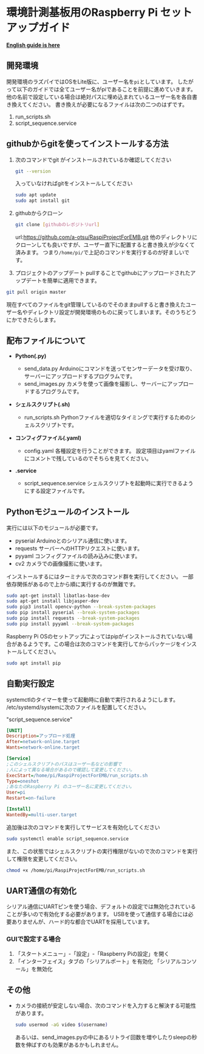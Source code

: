 # 環境計測基板用のRaspberry Pi セットアップガイド
**[English guide is here](readme-en.md)**

## 開発環境
開発環境のラズパイではOSをLite版に、ユーザー名を`pi`としています。
したがって以下のガイドでは全てユーザー名がpiであることを前提に進めていきます。
他の名前で設定している場合は絶対パスに埋め込まれているユーザー名を各自書き換えてください。
書き換えが必要になるファイルは次の二つのはずです。
1. run_scripts.sh
2. script_sequence.service

## githubからgitを使ってインストールする方法
1. 次のコマンドでgit がインストールされているか確認してください
    ``` bash
    git --version
    ``` 
    入っていなければgitをインストールしてください
    ```bash
    sudo apt update
    sudo apt install git
    ```
2. githubからクローン
    ```bash
    git clone [githubのレポジトリurl]
    ```
    url:https://github.com/a-otsu/RaspiProjectForEMB.git
    他のディレクトリにクローンしても良いですが、ユーザー直下に配置すると書き換えが少なくて済みます。
    つまり`/home/pi/`で上記のコマンドを実行するのが好ましいです。

3. プロジェクトのアップデート
  pullすることでgithubにアップロードされたアップデートを簡単に適用できます。
  ```bash
  git pull origin master
  ```
  現在すべてのファイルをgit管理しているのでそのままpullすると書き換えたユーザー名やディレクトリ設定が開発環境のものに戻ってしまいます。そのうちどうにかできたらします。

## 配布ファイルについて
- **Python(.py)**
  - send_data.py
    Arduinoにコマンドを送ってセンサーデータを受け取り、サーバーにアップロードするプログラムです。
  - send_images.py
    カメラを使って画像を撮影し、サーバーにアップロードするプログラムです。

- **シェルスクリプト(.sh)**
  - run_scripts.sh
    Pythonファイルを適切なタイミングで実行するためのシェルスクリプトです。

- **コンフィグファイル(.yaml)**
  - config.yaml
    各種設定を行うことができます。
    設定項目はyamlファイルにコメントで残しているのでそちらを見てください。

- **.service**
  - script_sequence.service
    シェルスクリプトを起動時に実行できるようにする設定ファイルです。
## Pythonモジュールのインストール
実行には以下のモジュールが必要です。
- pyserial
    Arduinoとのシリアル通信に使います。
- requests
    サーバーへのHTTPリクエストに使います。
- pyyaml
    コンフィグファイルの読み込みに使います。
- cv2
    カメラでの画像撮影に使います。

インストールするにはターミナルで次のコマンド群を実行してください。
一部依存関係があるので上から順に実行するのが無難です。
```bash
sudo apt-get install libatlas-base-dev
sudo apt-get install libjasper-dev
sudo pip3 install opencv-python --break-system-packages
sudo pip install pyserial --break-system-packages
sudo pip install requests --break-system-packages
sudo pip install pyyaml --break-system-packages
```
Raspberry Pi OSのセットアップによってはpipがインストールされていない場合があるようです。この場合は次のコマンドを実行してからパッケージをインストールしてください。
```bash
sudo apt install pip
```

## 自動実行設定
systemctlのタイマーを使って起動時に自動で実行されるようにします。
/etc/systemd/systemに次のファイルを配置してください。

"script_sequence.service"
```INI
[UNIT]
Description=アップロード処理
After=network-online.target
Wants=network-online.target

[Service]
;このシェルスクリプトのパスはユーザー名などの影響で
;人によって異なる場合があるので確認して変更してください。
ExecStart=/home/pi/RaspiProjectForEMB/run_scripts.sh 
Type=oneshot
;あなたのRaspberry Pi のユーザー名に変更してください。
User=pi
Restart=on-failure

[Install]
WantedBy=multi-user.target
```

追加後は次のコマンドを実行してサービスを有効化してください
```bash
sudo systemctl enable script_sequence.service
```

また、この状態ではシェルスクリプトの実行権限がないので次のコマンドを実行して権限を変更してください。
```bash
chmod +x /home/pi/RaspiProjectForEMB/run_scripts.sh
```

## UART通信の有効化
シリアル通信にUARTピンを使う場合、デフォルトの設定では無効化されていることが多いので有効化する必要があります。
USBを使って通信する場合には必要ありませんが、ハード的な都合でUARTを採用しています。
### GUIで設定する場合
1. 「スタートメニュー」-「設定」-「Raspberry Piの設定」を開く
2. 「インターフェイス」タブの「シリアルポート」を有効化
    「シリアルコンソール」を無効化

## その他
- カメラの接続が安定しない場合、次のコマンドを入力すると解決する可能性があります。
  ```bash
  sudo usermod -aG video $(username)
  ```
  あるいは、send_images.pyの中にあるリトライ回数を増やしたりsleepの秒数を伸ばすのも効果があるかもしれません。